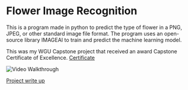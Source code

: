 # Flower Image Recognition
 
This is a program made in python to predict the type of flower in a PNG, JPEG, or other standard image file format. The program uses an open-source library IMAGEAI to train and predict the machine learning model. 

This was my WGU Capstone project that received an award Capstone Certificate of Excellence. [Certificate](https://github.com/EliJArmstrong/Flower-Image-Recognition/blob/master/Eli%20Armstrong.pdf)

<img src="video.gif?raw=true" width="" alt= 'Video Walkthrough'>

[Project write up]()
